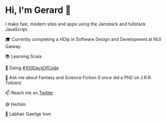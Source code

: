# Hi, I'm Gerard 👋

I make fast, modern sites and apps using the Jamstack and fullstack JavaScript.

🎓 Currently completing a HDip in Software Design and Development at NUI Galway.

📚 Learning Scala

💯 Doing [#100DaysOfCode](<https://twitter.com/search?q=%23100daysofcode%20(from%3AGerard_K_Hynes)&f=live>)

🧙 Ask me about Fantasy and Science Fiction (I once did a PhD on J.R.R. Tolkien)

📫 Reach me on [Twitter](https://twitter.com/Gerard_K_Hynes)

😄 He/him

👋 Labhair Gaeilge liom
